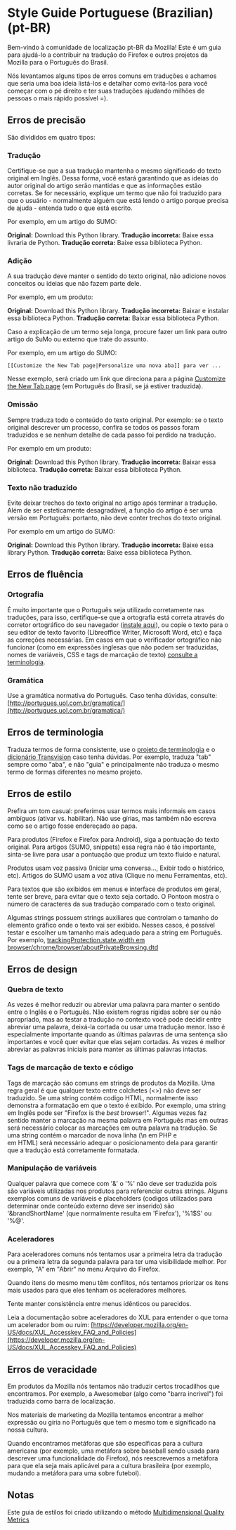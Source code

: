 # Style Guide Portuguese (Brazilian) (pt-BR)

Bem-vindo à comunidade de localização pt-BR da Mozilla! Este é um guia para ajudá-lo a contribuir na tradução do Firefox e outros projetos da Mozilla para o Português do Brasil.

Nós levantamos alguns tipos de erros comuns em traduções e achamos que seria uma boa ideia listá-los e detalhar como evitá-los para você começar com o pé direito e ter suas traduções ajudando milhões de pessoas o mais rápido possível =).

## Erros de precisão

São divididos em quatro tipos:

### Tradução

Certifique-se que a sua tradução mantenha o mesmo significado do texto original em Inglês. Dessa forma, você estará garantindo que as ideias do autor original do artigo serão mantidas e que as informações estão corretas. Se for necessário, explique um termo que não foi traduzido para que o usuário - normalmente alguém que está lendo o artigo porque precisa de ajuda - entenda tudo o que está escrito.

Por exemplo, em um artigo do SUMO:

**Original:** Download this Python library.
**Tradução incorreta:** Baixe essa livraria de Python.
**Tradução correta:** Baixe essa biblioteca Python.

### Adição

A sua tradução deve manter o sentido do texto original, não adicione novos conceitos ou ideias que não fazem parte dele.

Por exemplo, em um produto:

**Original:** Download this Python library.
**Tradução incorreta:** Baixar e instalar essa biblioteca Python.
**Tradução correta:** Baixar essa biblioteca Python.

Caso a explicação de um termo seja longa, procure fazer um link para outro artigo do SuMo ou externo que trate do assunto.

Por exemplo, em um artigo do SUMO:

`[[Customize the New Tab page|Personalize uma nova aba]] para ver ...`

Nesse exemplo, será criado um link que direciona para a página [Customize the New Tab page](https://wiki.mozilla.org/index.php?title=Customize_the_New_Tab_page&action=edit&redlink=1) (em Português do Brasil, se já estiver traduzida).

### Omissão

Sempre traduza todo o conteúdo do texto original. Por exemplo: se o texto original descrever um processo, confira se todos os passos foram traduzidos e se nenhum detalhe de cada passo foi perdido na tradução.

Por exemplo em um produto:

**Original:** Download this Python library.
**Tradução incorreta:** Baixar essa biblioteca.
**Tradução correta:** Baixar essa biblioteca Python.

### Texto não traduzido

Evite deixar trechos do texto original no artigo após terminar a tradução. Além de ser esteticamente desagradável, a função do artigo é ser uma versão em Portuguẽs: portanto, não deve conter trechos do texto original.

Por exemplo em um artigo do SUMO:

**Original:** Download this Python library.
**Tradução incorreta:** Baixe essa library Python.
**Tradução correta:** Baixe essa biblioteca Python.


## Erros de fluência

### Ortografia

É muito importante que o Português seja utilizado corretamente nas traduções, para isso, certifique-se que a ortografia está correta através do corretor ortográfico do seu navegador ([instale aqui](https://addons.mozilla.org/pt-br/firefox/language-tools)), ou copie o texto para o seu editor de texto favorito (Libreoffice Writer, Microsoft Word, etc) e faça as correções necessárias. Em casos em que o verificador ortográfico não funcionar (como em expressões inglesas que não podem ser traduzidas, nomes de variáveis, CSS e tags de marcação de texto) [consulte a terminologia](https://pontoon.mozilla.org/terminology/).

### Gramática

Use a gramática normativa do Português. Caso tenha dúvidas, consulte: [http://portugues.uol.com.br/gramatica/](http://portugues.uol.com.br/gramatica/)

## Erros de terminologia

Traduza termos de forma consistente, use o [projeto de terminologia](https://pontoon.mozilla.org/terminology/) e o [dicionário Transvision](https://transvision.mozfr.org/) caso tenha dúvidas. Por exemplo, traduza "tab" sempre como "aba", e não "guia" e principalmente não traduza o mesmo termo de formas diferentes no mesmo projeto.


## Erros de estilo

Prefira um tom casual: preferimos usar termos mais informais em casos ambíguos (ativar vs. habilitar). Não use gírias, mas também não escreva como se o artigo fosse endereçado ao papa.

Para produtos (Firefox e Firefox para Android), siga a pontuação do texto original. Para artigos (SUMO, snippets) essa regra não é tão importante, sinta-se livre para usar a pontuação que produz um texto fluido e natural.

Produtos usam voz passiva (Iniciar uma conversa…, Exibir todo o histórico, etc). Artigos do SUMO usam a voz ativa (Clique no menu Ferramentas, etc).

Para textos que são exibidos em menus e interface de produtos em geral, tente ser breve, para evitar que o texto seja cortado. O Pontoon mostra o número de caracteres da sua tradução comparado com o texto original.

Algumas strings possuem strings auxiliares que controlam o tamanho do elemento gráfico onde o texto vai ser exibido. Nesses casos, é possível testar e escolher um tamanho mais adequado para a string em Português. Por exemplo, [trackingProtection.state.width em browser/chrome/browser/aboutPrivateBrowsing.dtd](https://pontoon.mozilla.org/pt-BR/firefox-aurora/browser/chrome/browser/aboutPrivateBrowsing.dtd/)

## Erros de design

### Quebra de texto

As vezes é melhor reduzir ou abreviar uma palavra para manter o sentido entre o Inglês e o Português. Não existem regras rígidas sobre ser ou não apropriado, mas ao testar a tradução no contexto você pode decidir entre abreviar uma palavra, deixá-la cortada ou usar uma tradução menor. Isso é especialmente importante quando as últimas palavras de uma sentença são importantes e você quer evitar que elas sejam cortadas. As vezes é melhor abreviar as palavras iniciais para manter as últimas palavras intactas.

### Tags de marcação de texto e código

Tags de marcação são comuns em strings de produtos da Mozilla. Uma regra geral é que qualquer texto entre colchetes (<>) não deve ser traduzido. Se uma string contém codigo HTML, normalmente isso demonstra a formatação em que o texto é exibido. Por exemplo, uma string em Inglês pode ser "Firefox is the <em>best</em> browser!". Algumas vezes faz sentido manter a marcação na mesma palavra em Português mas em outras será necessário colocar as marcações em outra palavra na tradução. Se uma string contém o marcador de nova linha (\n em PHP e <br> em HTML) será necessário adequar o posicionamento dela para garantir que a tradução está corretamente formatada.

### Manipulação de variáveis

Qualquer palavra que comece com '&' o '%' não deve ser traduzida pois são variáveis utilizadas nos produtos para referenciar outras strings. Alguns exemplos comuns de variáveis e placeholders (codigos utilizados para determinar onde conteúdo externo deve ser inserido) são '&brandShortName' (que normalmente resulta em 'Firefox'), '%1$S' ou '%@'.

### Aceleradores

Para aceleradores comuns nós tentamos usar a primeira letra da tradução ou a primeira letra da segunda palavra para ter uma visibilidade melhor. Por exemplo, "A" em "Abrir" no menu Arquivo do Firefox.

Quando itens do mesmo menu têm conflitos, nós tentamos priorizar os itens mais usados para que eles tenham os aceleradores melhores.

Tente manter consistência entre menus idênticos ou parecidos.

Leia a documentação sobre aceleradores do XUL para entender o que torna um acelerador bom ou ruim: [https://developer.mozilla.org/en-US/docs/XUL_Accesskey_FAQ_and_Policies](https://developer.mozilla.org/en-US/docs/XUL_Accesskey_FAQ_and_Policies)

## Erros de veracidade

Em produtos da Mozilla nós tentamos não traduzir certos trocadilhos que encontramos. Por exemplo, a Awesomebar (algo como "barra incrivel") foi traduzida como barra de localização.

Nos materiais de marketing da Mozilla tentamos encontrar a melhor expressão ou gíria no Português que tem o mesmo tom e significado na nossa cultura.

Quando encontramos metáforas que são específicas para a cultura americana (por exemplo, uma metáfora sobre baseball sendo usada para descrever uma funcionalidade do Firefox), nós reescrevemos a metáfora para que ela seja mais aplicável para a cultura brasileira (por exemplo, mudando a metáfora para uma sobre futebol).

## Notas

Este guia de estilos foi criado utilizando o método [Multidimensional Quality Metrics](http://www.qt21.eu/mqm-definition/issues-list-2015-12-30.html)
